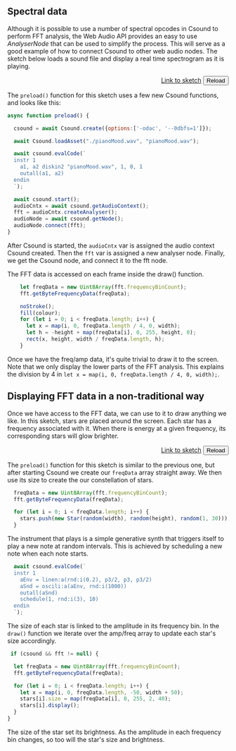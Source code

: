 
## Spectral data

Although it is possible to use a number of spectral opcodes in Csound to perform FFT analysis, the Web Audio API provides an easy to use *AnalyserNode* that can be used to simplify the process. This will serve as a good example of how to connect Csound to other web audio nodes. The sketch below loads a sound file and display a real time spectrogram as it is playing. 

[](/soundfile_playback_fft/index.html ':include :type=iframe width=800px height=200px frameBorder=0 scrolling="no"')
<p align="right">
<a href="https://github.com/rorywalsh/p5.Csound/blob/master/docs/examples/soundfile_playback_fft/sketch.js" target="_blank">Link to sketch</a>    <button class="button" onclick="reloadPage()">Reload</button>
</p>


The `preload()` function for this sketch uses a few new Csound functions, and looks like this:

```js
async function preload() {

  csound = await Csound.create({options:['-odac', '--0dbfs=1']});

  await Csound.loadAsset("./pianoMood.wav", "pianoMood.wav");

  await csound.evalCode(`
  instr 1
    a1, a2 diskin2 "pianoMood.wav", 1, 0, 1
    outall(a1, a2)
  endin
  `);

  await csound.start();  
  audioCntx = await csound.getAudioContext();
  fft = audioCntx.createAnalyser();
  audioNode = await csound.getNode();
  audioNode.connect(fft);
}
```

After Csound is started, the `audioCntx` var is assigned the audio context Csound created. Then the `fft` var is assigned a new analyser node. Finally, we get the Csound node, and connect it to the fft node. 

The FFT data is accessed on each frame inside the draw() function. 

```js
    let freqData = new Uint8Array(fft.frequencyBinCount);
    fft.getByteFrequencyData(freqData);

    noStroke();
    fill(colour);
    for (let i = 0; i < freqData.length; i++) {
      let x = map(i, 0, freqData.length / 4, 0, width);
      let h = -height + map(freqData[i], 0, 255, height, 0);
      rect(x, height, width / freqData.length, h);
    }
```

Once we have the freq/amp data, it's quite trivial to draw it to the screen. Note that we only display the lower parts of the FFT analysis. This explains the division by 4 in `let x = map(i, 0, freqData.length / 4, 0, width);`.

## Displaying FFT data in a non-traditional way

Once we have access to the FFT data, we can use to it to draw anything we like. In this sketch, stars are placed around the screen. Each star has a frequency associated with it. When there is energy at a given frequency, its corresponding stars will glow brighter. 

[](/fft_stars/index.html ':include :type=iframe width=800px height=400px frameBorder=0 scrolling="no"')
<p align="right">
<a href="https://github.com/rorywalsh/p5.Csound/blob/master/docs/examples/fft_stars/sketch.js" target="_blank">Link to sketch</a>    <button class="button" onclick="reloadPage()">Reload</button>
</p>

The `preload()` function for this sketch is similar to the previous one, but after starting Csound we create our `freqData` array straight away. We then use its size to create the our constellation of stars.    

```js
  freqData = new Uint8Array(fft.frequencyBinCount);
  fft.getByteFrequencyData(freqData);

  for (let i = 0; i < freqData.length; i++) {
    stars.push(new Star(random(width), random(height), random(1, 30)));
  }
  ```

The instrument that plays is a simple generative synth that triggers itself to play a new note at random intervals. This is achieved by scheduling a new note when each note starts. 

```js
  await csound.evalCode(`
  instr 1
    aEnv = linen:a(rnd:i(0.2), p3/2, p3, p3/2)
    aSnd = oscili:a(aEnv, rnd:i(1000))
    outall(aSnd)
    schedule(1, rnd:i(3), 10)
  endin 
  `);
  ```

The size of each star is linked to the amplitude in its frequency bin. In the `draw()` function we iterate over the amp/freq array to update each star's size accordingly.

  ```js
   if (csound && fft != null) {

    let freqData = new Uint8Array(fft.frequencyBinCount);
    fft.getByteFrequencyData(freqData);

    for (let i = 0; i < freqData.length; i++) {
      let x = map(i, 0, freqData.length, -50, width + 50);
      stars[i].size = map(freqData[i], 0, 255, 2, 40);
      stars[i].display();
    }
  }
  ```

The size of the star set its brightness. As the amplitude in each frequency bin changes, so too will the star's size and brightness.  